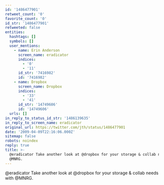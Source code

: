 ```yaml
---
id: '1486477901'
retweet_count: '0'
favorite_count: '0'
id_str: '1486477901'
retweeted: false
entities:
  hashtags: []
  symbols: []
  user_mentions:
    - name: Erin Anderson
      screen_name: eradicator
      indices:
        - '0'
        - '11'
      id_str: '7416982'
      id: '7416982'
    - name: Dropbox
      screen_name: Dropbox
      indices:
        - '33'
        - '41'
      id_str: '14749606'
      id: '14749606'
  urls: []
in_reply_to_status_id_str: '1486139635'
in_reply_to_screen_name: eradicator
original_url: https://twitter.com/jth/status/1486477901
date: '2009-04-09T22:16:06.000Z'
sitemap: false
robots: noindex
reply: true
title: >-
  @eradicator Take another look at @dropbox for your storage & collab needs with
  @MNRG.
---
```


@eradicator Take another look at @dropbox for your storage & collab needs with @MNRG.